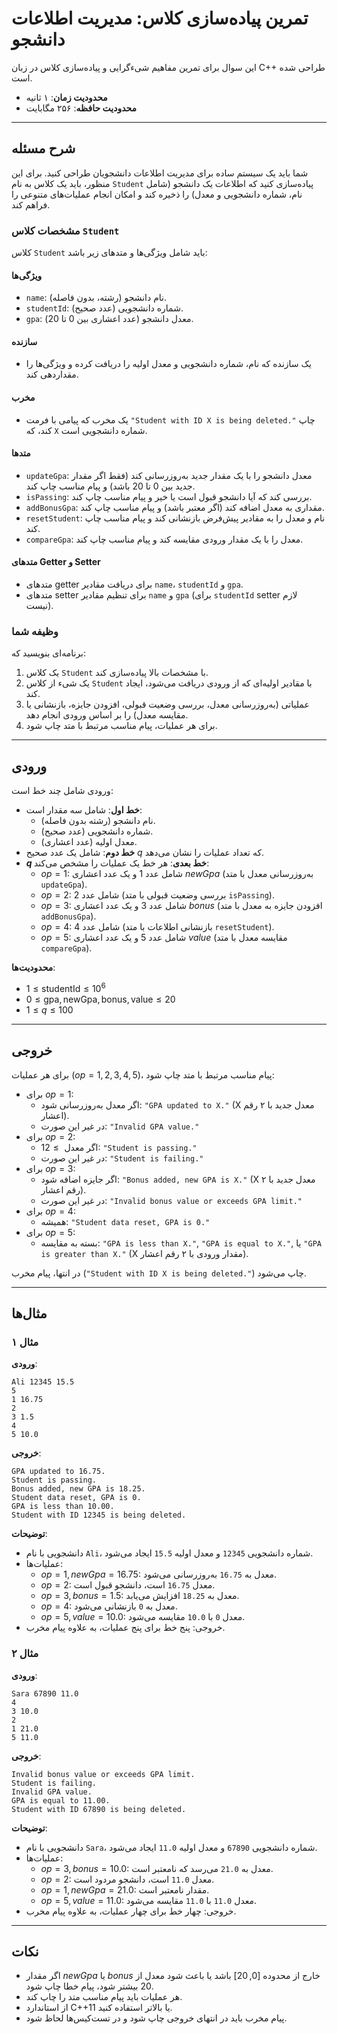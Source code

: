 # تمرین پیاده‌سازی کلاس: مدیریت اطلاعات دانشجو

این سوال برای تمرین مفاهیم شیءگرایی و پیاده‌سازی کلاس در زبان C++ طراحی شده است.

- **محدودیت زمان**: ۱ ثانیه
- **محدودیت حافظه**: ۲۵۶ مگابایت

---

## شرح مسئله

شما باید یک سیستم ساده برای مدیریت اطلاعات دانشجویان طراحی کنید. برای این منظور، باید یک کلاس به نام `Student` پیاده‌سازی کنید که اطلاعات یک دانشجو (شامل نام، شماره دانشجویی و معدل) را ذخیره کند و امکان انجام عملیات‌های متنوعی را فراهم کند.

### مشخصات کلاس `Student`

کلاس `Student` باید شامل ویژگی‌ها و متدهای زیر باشد:

#### ویژگی‌ها
- `name`: نام دانشجو (رشته، بدون فاصله).
- `studentId`: شماره دانشجویی (عدد صحیح).
- `gpa`: معدل دانشجو (عدد اعشاری بین 0 تا 20).

#### سازنده
- یک سازنده که نام، شماره دانشجویی و معدل اولیه را دریافت کرده و ویژگی‌ها را مقداردهی کند.

#### مخرب
- یک مخرب که پیامی با فرمت `"Student with ID X is being deleted."` چاپ کند، که `X` شماره دانشجویی است.

#### متدها
- `updateGpa`: معدل دانشجو را با یک مقدار جدید به‌روزرسانی کند (فقط اگر مقدار جدید بین 0 تا 20 باشد) و پیام مناسب چاپ کند.
- `isPassing`: بررسی کند که آیا دانشجو قبول است یا خیر و پیام مناسب چاپ کند.
- `addBonusGpa`: مقداری به معدل اضافه کند (اگر معتبر باشد) و پیام مناسب چاپ کند.
- `resetStudent`: نام و معدل را به مقادیر پیش‌فرض بازنشانی کند و پیام مناسب چاپ کند.
- `compareGpa`: معدل را با یک مقدار ورودی مقایسه کند و پیام مناسب چاپ کند.

#### متدهای Getter و Setter
- متدهای getter برای دریافت مقادیر `name`، `studentId` و `gpa`.
- متدهای setter برای تنظیم مقادیر `name` و `gpa` (برای `studentId` setter لازم نیست).

### وظیفه شما
برنامه‌ای بنویسید که:
1. یک کلاس `Student` با مشخصات بالا پیاده‌سازی کند.
2. یک شیء از کلاس `Student` با مقادیر اولیه‌ای که از ورودی دریافت می‌شود، ایجاد کند.
3. عملیاتی (به‌روزرسانی معدل، بررسی وضعیت قبولی، افزودن جایزه، بازنشانی یا مقایسه معدل) را بر اساس ورودی انجام دهد.
4. برای هر عملیات، پیام مناسب مرتبط با متد چاپ شود.

---

## ورودی

ورودی شامل چند خط است:
- **خط اول**: شامل سه مقدار است:
  - نام دانشجو (رشته بدون فاصله).
  - شماره دانشجویی (عدد صحیح).
  - معدل اولیه (عدد اعشاری).
- **خط دوم**: شامل یک عدد صحیح $q$ که تعداد عملیات را نشان می‌دهد.
- **$q$ خط بعدی**: هر خط یک عملیات را مشخص می‌کند:
  - $op = 1$: شامل عدد $1$ و یک عدد اعشاری $newGpa$ (به‌روزرسانی معدل با متد `updateGpa`).
  - $op = 2$: شامل عدد $2$ (بررسی وضعیت قبولی با متد `isPassing`).
  - $op = 3$: شامل عدد $3$ و یک عدد اعشاری $bonus$ (افزودن جایزه به معدل با متد `addBonusGpa`).
  - $op = 4$: شامل عدد $4$ (بازنشانی اطلاعات با متد `resetStudent`).
  - $op = 5$: شامل عدد $5$ و یک عدد اعشاری $value$ (مقایسه معدل با متد `compareGpa`).

**محدودیت‌ها**:
- $1 \le \text{studentId} \le 10^6$
- $0 \le \text{gpa}, \text{newGpa}, \text{bonus}, \text{value} \le 20$
- $1 \le q \le 100$

---

## خروجی

برای هر عملیات ($op = 1, 2, 3, 4, 5$)، پیام مناسب مرتبط با متد چاپ شود:
- برای $op = 1$:
  - اگر معدل به‌روزرسانی شود: `"GPA updated to X."` (X معدل جدید با ۲ رقم اعشار).
  - در غیر این صورت: `"Invalid GPA value."`
- برای $op = 2$:
  - اگر معدل $\ge 12$: `"Student is passing."`
  - در غیر این صورت: `"Student is failing."`
- برای $op = 3$:
  - اگر جایزه اضافه شود: `"Bonus added, new GPA is X."` (X معدل جدید با ۲ رقم اعشار).
  - در غیر این صورت: `"Invalid bonus value or exceeds GPA limit."`
- برای $op = 4$:
  - همیشه: `"Student data reset, GPA is 0."`
- برای $op = 5$:
  - بسته به مقایسه: `"GPA is less than X."`, `"GPA is equal to X."`, یا `"GPA is greater than X."` (X مقدار ورودی با ۲ رقم اعشار).

در انتها، پیام مخرب (`"Student with ID X is being deleted."`) چاپ می‌شود.

---

## مثال‌ها

### مثال ۱

**ورودی**:
```
Ali 12345 15.5
5
1 16.75
2
3 1.5
4
5 10.0
```

**خروجی**:
```
GPA updated to 16.75.
Student is passing.
Bonus added, new GPA is 18.25.
Student data reset, GPA is 0.
GPA is less than 10.00.
Student with ID 12345 is being deleted.
```

**توضیحات**:
- دانشجویی با نام `Ali`، شماره دانشجویی `12345` و معدل اولیه `15.5` ایجاد می‌شود.
- عملیات‌ها:
  - $op = 1, newGpa = 16.75$: معدل به `16.75` به‌روزرسانی می‌شود.
  - $op = 2$: معدل `16.75` است، دانشجو قبول است.
  - $op = 3, bonus = 1.5$: معدل به `18.25` افزایش می‌یابد.
  - $op = 4$: معدل به `0` بازنشانی می‌شود.
  - $op = 5, value = 10.0$: معدل `0` با `10.0` مقایسه می‌شود.
- خروجی: پنج خط برای پنج عملیات، به علاوه پیام مخرب.

### مثال ۲

**ورودی**:
```
Sara 67890 11.0
4
3 10.0
2
1 21.0
5 11.0
```

**خروجی**:
```
Invalid bonus value or exceeds GPA limit.
Student is failing.
Invalid GPA value.
GPA is equal to 11.00.
Student with ID 67890 is being deleted.
```

**توضیحات**:
- دانشجویی با نام `Sara`، شماره دانشجویی `67890` و معدل اولیه `11.0` ایجاد می‌شود.
- عملیات‌ها:
  - $op = 3, bonus = 10.0$: معدل به `21.0` می‌رسد که نامعتبر است.
  - $op = 2$: معدل `11.0` است، دانشجو مردود است.
  - $op = 1, newGpa = 21.0$: مقدار نامعتبر است.
  - $op = 5, value = 11.0$: معدل `11.0` با `11.0` مقایسه می‌شود.
- خروجی: چهار خط برای چهار عملیات، به علاوه پیام مخرب.

---

## نکات
- اگر مقدار $newGpa$ یا $bonus$ خارج از محدوده $[0, 20]$ باشد یا باعث شود معدل از 20 بیشتر شود، پیام خطا چاپ شود.
- هر عملیات باید پیام مناسب متد را چاپ کند.
- از استاندارد C++11 یا بالاتر استفاده کنید.
- پیام مخرب باید در انتهای خروجی چاپ شود و در تست‌کیس‌ها لحاظ شود.